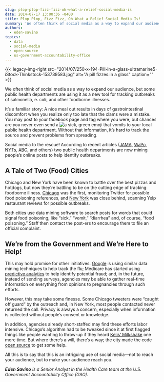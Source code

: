 ```yaml
---
slug: plop-plop-fizz-fizz-oh-what-a-relief-social-media-is
date: 2014-07-17 13:00:36 -0400
title: Plop Plop, Fizz Fizz, Oh What a Relief Social Media Is!
summary: 'We often think of social media as a way to expand our audience, but some public health departments are using it as a new tool for tracking outbreaks of salmonella, e. coli, and other foodborne illnesses. It’s a familiar story: A nice meal out results in days of gastrointestinal discomfort when you realize only too'
authors:
  - eden-savino
topics:
  - data
  - social-media
  - open-source
  - us-government-accountability-office
---
```


{{< legacy-img-right src="2014/07/250-x-194-Pill-in-a-glass-ultramarine5-iStock-Thinkstock-153739583.jpg" alt="A pill fizzes in a glass" caption="" >}} 

We often think of social media as a way to expand our audience, but some public health departments are using it as a new tool for tracking outbreaks of salmonella, e. coli, and other foodborne illnesses.

It’s a familiar story: A nice meal out results in days of gastrointestinal discomfort when you realize only too late that the clams were a mistake. You may post to your facebook page and tag where you were, but chances are you never even send a <img src="https://s3.amazonaws.com/digitalgov/_legacy-img/2014/07/26-x-26-500-percent-green-vomit-sick-emoji.jpg" border="0" alt="a sick, green emoji that vomits"> to your local public health department. Without that information, it’s hard to track the source and prevent problems from spreading.

Social media to the rescue! According to recent articles ([JAMA](http://jama.jamanetwork.com/article.aspx?articleid=1885471), [WaPo](http://www.washingtonpost.com/news/to-your-health/wp/2014/05/22/how-new-york-used-yelp-to-find-unreported-cases-of-food-poisoning/), [NYTs](http://www.nytimes.com/2014/05/23/dining/reviews-on-yelp-help-track-illness.html?_r=0), [ABC](http://abcnews.go.com/blogs/health/2014/05/22/how-yelp-can-help-track-food-poisoning/), and others) two public health departments are now mining people’s online posts to help identify outbreaks.

## A Tale of Two (Food) Cities

Chicago and New York have been known to battle over the best pizzas and hotdogs, but now they’re battling to be on the cutting edge of tracking foodborne illness. [Chicago](https://www.foodbornechicago.org/) was the first, monitoring Twitter for possible food poisoning references, and [New York](http://www.nytimes.com/2014/05/23/dining/reviews-on-yelp-help-track-illness.html?_r=0) was close behind, scanning Yelp restaurant reviews for possible outbreaks.

Both cities use data mining software to search posts for words that could signal food poisoning, like “sick,” “vomit,” “diarrhea” and, of course, “food poisoning.” Staff then contact the post-ers to encourage them to file an official complaint.

## We’re from the Government and We’re Here to Help!

This may hold promise for other initiatives. [Google](http://www.google.org/flutrends/us/#US) is using similar data mining techniques to help track the flu; Medicare has started using [predictive analytics](http://www.gao.gov/products/GAO-13-104) to help identify potential fraud; and, in the future, instead of sending surveys, agencies may be able to gather real-time information on everything from opinions to pregnancies through such efforts.

However, this may take some finesse. Some Chicago tweeters were “caught off guard” by the outreach and, in New York, most people contacted never returned the call. Privacy is always a concern, especially when information is collected without people’s consent or knowledge.

In addition, agencies already short-staffed may find these efforts labor intensive. Chicago’s algorithm had to be tweaked since it at first flagged things like people wanting to throw-up if they heard [Kelis’ Milkshake](http://www.youtube.com/watch?v=pGL2rytTraA&feature=kp) one more time. But where there’s a will, there’s a way; the city made the code [open source](https://github.com/smartchicago/foodborne) to get some help.

All this is to say that this is an intriguing use of social media&mdash;not to reach your audience, but to make your audience reach you.

_**Eden Savino** is a Senior Analyst in the Health Care team at the U.S. Government Accountability Office (GAO)._
